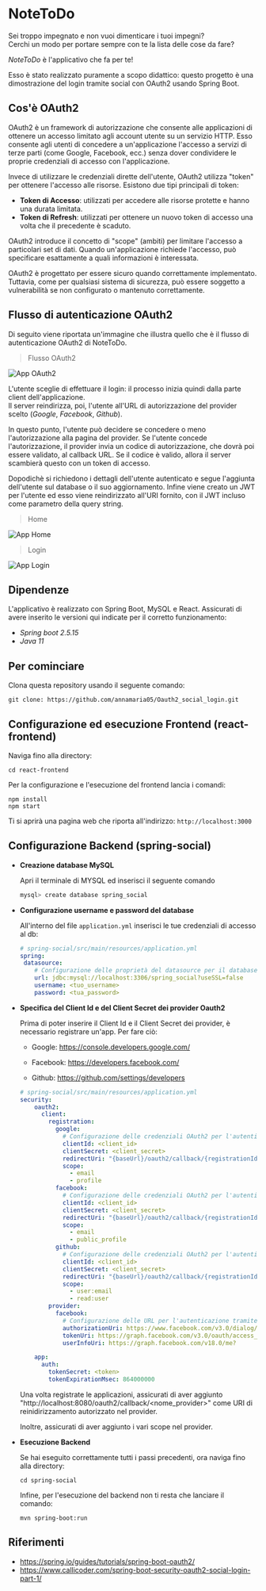 # NoteToDo 

Sei troppo impegnato e non vuoi dimenticare i tuoi impegni?  
Cerchi un modo per portare sempre con te la lista delle cose da fare? 

*NoteToDo* è l'applicativo che fa per te! 

Esso è stato realizzato puramente a scopo didattico: questo progetto è una dimostrazione del login tramite social con OAuth2 usando Spring Boot.


## Cos'è OAuth2

OAuth2 è un framework di autorizzazione che consente alle applicazioni di ottenere un accesso limitato agli account utente su un servizio HTTP.
Esso consente agli utenti di concedere a un'applicazione l'accesso a servizi di terze parti (come Google, Facebook, ecc.) senza dover condividere le proprie credenziali di accesso con l'applicazione. 

Invece di utilizzare le credenziali dirette dell'utente, OAuth2 utilizza "token" per ottenere l'accesso alle risorse. Esistono due tipi principali di token:

 + **Token di Accesso**: utilizzati per accedere alle risorse protette e hanno una durata 				 limitata.
 + **Token di Refresh**: utilizzati per ottenere un nuovo token di accesso una volta che il 
   			 precedente è scaduto.

OAuth2 introduce il concetto di "scope" (ambiti) per limitare l'accesso a particolari set di dati. Quando un'applicazione richiede l'accesso, può specificare esattamente a quali informazioni è interessata.

OAuth2 è progettato per essere sicuro quando correttamente implementato. Tuttavia, come per qualsiasi sistema di sicurezza, può essere soggetto a vulnerabilità se non configurato o mantenuto correttamente.

## Flusso di autenticazione OAuth2

Di seguito viene riportata un'immagine che illustra quello che è il flusso di autenticazione OAuth2 di NoteToDo.

> Flusso OAuth2

![App OAuth2](Architettura_Note.png)

L'utente sceglie di effettuare il login: il processo inizia quindi dalla parte client dell'applicazione.  
Il server reindirizza, poi, l'utente all'URL di autorizzazione del provider scelto (*Google*, *Facebook*, *Github*). 

In questo punto, l'utente può decidere se concedere o meno l'autorizzazione alla pagina del provider. Se l'utente concede l'autorizzazione, il provider invia un codice di autorizzazione, che dovrà poi essere validato, al callback URL.
Se il codice è valido, allora il server scambierà questo con un token di accesso. 

Dopodichè si richiedono i dettagli dell'utente autenticato e segue l'aggiunta dell'utente sul database o il suo aggiornamento. 
Infine viene creato un JWT per l'utente ed esso viene reindirizzato all'URI fornito, con il JWT incluso come parametro della query string. 

> Home

![App Home](Home.png)

> Login

![App Login](Login.png)

## Dipendenze

L'applicativo è realizzato con Spring Boot, MySQL e React.
Assicurati di avere inserito le versioni qui indicate per il corretto funzionamento:

 + *Spring boot 2.5.15*
 + *Java 11*


## Per cominciare

Clona questa repository usando il seguente comando:

```git clone: https://github.com/annamaria05/Oauth2_social_login.git```

## Configurazione ed esecuzione Frontend (react-frontend)
Naviga fino alla directory:

	
	cd react-frontend
	 

 
Per la configurazione e l'esecuzione del frontend lancia i comandi:   


	npm install
 	npm start
 	
Ti si aprirà una pagina web che riporta all'indirizzo: ```http://localhost:3000```

## Configurazione Backend (spring-social)

+ **Creazione database MySQL**


  Apri il terminale di MYSQL ed inserisci il seguente comando
	```bash
	mysql> create database spring_social
	```
 + **Configurazione username e password del database**

   
   All'interno del file ```application.yml``` inserisci le tue credenziali di accesso al db:
   
   	```yml
    # spring-social/src/main/resources/application.yml
    spring:
 	 datasource:
	    # Configurazione delle proprietà del datasource per il database MySQL
	    url: jdbc:mysql://localhost:3306/spring_social?useSSL=false
	    username: <tuo_username>
	    password: <tua_password>
   	 ```
+ **Specifica del Client Id e del Client Secret dei provider Oauth2**
  
      
	Prima di poter inserire il Client Id e il Client Secret dei provider, è necessario registrare un'app.
	Per fare ciò:
	+ Google:
   	  https://console.developers.google.com/
   
	+ Facebook:
          https://developers.facebook.com/
   
	+ Github:
 	  https://github.com/settings/developers

   	
 	```yml
  	# spring-social/src/main/resources/application.yml
	security:
	    oauth2:
	      client:
	        registration:
	          google:
	            # Configurazione delle credenziali OAuth2 per l'autenticazione tramite Google
	            clientId: <client_id>
	            clientSecret: <client_secret>
	            redirectUri: "{baseUrl}/oauth2/callback/{registrationId}"
	            scope:
	              - email
	              - profile
	          facebook:
	            # Configurazione delle credenziali OAuth2 per l'autenticazione tramite Facebook
	            clientId: <client_id>
	            clientSecret: <client_secret>
	            redirectUri: "{baseUrl}/oauth2/callback/{registrationId}"
	            scope:
	              - email
	              - public_profile
	          github:
	            # Configurazione delle credenziali OAuth2 per l'autenticazione tramite GitHub
	            clientId: <client_id>
	            clientSecret: <client_secret>
	            redirectUri: "{baseUrl}/oauth2/callback/{registrationId}"
	            scope:
	              - user:email
	              - read:user
	        provider:
	          facebook:
	            # Configurazione delle URL per l'autenticazione tramite Facebook
	            authorizationUri: https://www.facebook.com/v3.0/dialog/oauth
	            tokenUri: https://graph.facebook.com/v3.0/oauth/access_token
	            userInfoUri: https://graph.facebook.com/v18.0/me?						              fields=id,first_name,middle_name,last_name,name,email,verified&transport=cors

  		app:
		  auth:
		    tokenSecret: <token>
		    tokenExpirationMsec: 864000000

 	```


  
  Una volta registrate le applicazioni, assicurati di aver aggiunto "http://localhost:8080/oauth2/callback/<nome_provider>" come URI di reinidirizzamento autorizzato nel provider. 

  Inoltre, assicurati di aver aggiunto i vari scope nel provider. 

+ **Esecuzione Backend**

  
   Se hai eseguito correttamente tutti i passi precedenti, ora naviga fino alla directory: 

	```
	cd spring-social 
	```
   Infine, per l'esecuzione del backend non ti resta che lanciare il comando:
 	```
	mvn spring-boot:run
	```

## Riferimenti 
  +  https://spring.io/guides/tutorials/spring-boot-oauth2/
  +  https://www.callicoder.com/spring-boot-security-oauth2-social-login-part-1/
